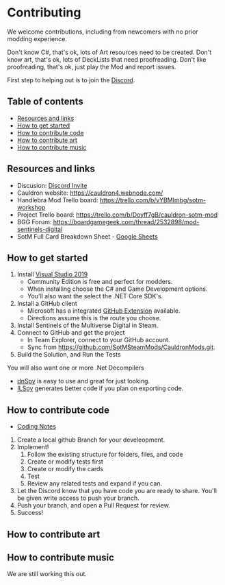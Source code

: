 ﻿# Contributing

We welcome contributions, including from newcomers with no prior modding experience.

Don't know C#, that's ok, lots of Art resources need to be created.
Don't know art, that's ok, lots of DeckLists that need proofreading.
Don't like proofreading, that's ok, just play the Mod and report issues.

First step to helping out is to join the [Discord](https://discord.gg/t6xupMv767).

## Table of contents

* [Resources and links](#resources-and-links)
* [How to get started](#how-to-get-started)
* [How to contribute code](#how-to-contribute-code)
* [How to contribute art](#how-to-contribute-art)
* [How to contribute music](#how-to-contribute-music)

## Resources and links

* Discusion: [Discord Invite](https://discord.gg/t6xupMv767)
* Cauldron website: https://cauldron4.webnode.com/
* Handlebra Mod Trello board: https://trello.com/b/vYBMImbg/sotm-workshop
* Project Trello board: https://trello.com/b/Doyff7gB/cauldron-sotm-mod
* BGG Forum: https://boardgamegeek.com/thread/2532898/mod-sentinels-digital 
* SotM Full Card Breakdown Sheet - [Google Sheets](https://docs.google.com/spreadsheets/d/1F-4drbJyXUWxFg_EzzBsrprzPciAtRdZZLyUStl3abI/edit?usp=sharing)

## How to get started

1. Install [Visual Studio 2019](https://visualstudio.microsoft.com/downloads/)
   * Community Edition is free and perfect for modders.
   * When installing choose the C# and Game Development options.
   * You'll also want the select the .NET Core SDK's.
1. Install a GitHub client
   * Microsoft has a integrated [GitHub Extension](https://visualstudio.github.com/) available.
   * Directions assume this is the route you choose.
1. Install Sentinels of the Multiverse Digital in Steam.
1. Connect to GitHub and get the project
   * In Team Explorer, connect to your GitHub account.
   * Sync from https://github.com/SotMSteamMods/CauldronMods.git.
1. Build the Solution, and Run the Tests

You will also want one or more .Net Decompilers
* [dnSpy](https://github.com/dnSpy/dnSpy/releases) is easy to use and great for just looking.
* [ILSpy](https://github.com/icsharpcode/ILSpy/releases) generates better code if you plan on exporting code.

## How to contribute code

* [Coding Notes](./CODE_WISDOM.md)

1. Create a local github Branch for your develeopment.
1. Implement!
   1. Follow the existing structure for folders, files, and code
   1. Create or modify tests first
   1. Create or modify the cards
   1. Test
   1. Review any related tests and expand if you can.
1. Let the Discord know that you have code you are ready to share. You'll be given write access to push your branch.
1. Push your branch, and open a Pull Request for review.
1. Success!

## How to contribute art

## How to contribute music

We are still working this out.
